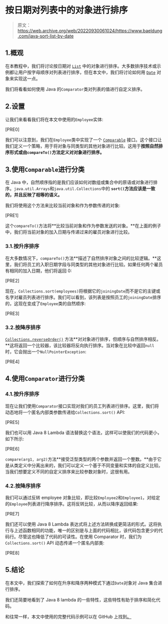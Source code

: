# 按日期对列表中的对象进行排序

> 原文：<https://web.archive.org/web/20220930061024/https://www.baeldung.com/java-sort-list-by-date>

## 1.概观

在本教程中，我们将讨论按日期对 [`List`](/web/20220706232727/https://www.baeldung.com/java-collections) 中的对象进行排序。大多数排序技术或示例都让用户按字母顺序对列表进行排序，但在本文中，我们将讨论如何用 [`Date`](/web/20220706232727/https://www.baeldung.com/java-8-date-time-intro) 对象来实现这一点。

我们将看看如何使用 Java 的`Comparator`类对列表的值进行自定义排序。

## 2.设置

让我们来看看我们将在本文中使用的`Employee`实体:

[PRE0]

我们可以注意到，我们在`Employee`类中实现了一个 [`Comparable`](/web/20220706232727/https://www.baeldung.com/java-comparator-comparable) 接口。这个接口让我们定义一个策略，用于将对象与同类型的其他对象进行比较。这用于**按照自然排序形式或由`compareTo()`方法定义对对象进行排序。**

## 3.使用`Comparable`进行分类

在 Java 中，自然顺序指的是我们应该如何对数组或集合中的原语或对象进行排序。`java.util.Arrays`和`java.util.Collections`中的 **`sort()`方法应该是一致的，并且反映了相等的语义。**

我们将使用这个方法来比较当前对象和作为参数传递的对象:

[PRE1]

这个`compareTo()`方法将**比较当前对象和作为参数发送的对象。**在上面的例子中，我们将当前对象的加入日期与传递过来的雇员对象进行比较。

### 3.1.按升序排序

在大多数情况下，`compareTo()`方法**描述了自然排序对象之间的比较逻辑。**这里，我们将员工的入职日期字段与同类型的其他对象进行比较。如果任何两个雇员有相同的加入日期，他们将返回 0:

[PRE2]

现在，`Collections.sort(employees)`将根据它的`joiningDate`而不是它的主键或名字对雇员列表进行排序。我们可以看到，该列表是按照员工的`joiningDate`排序的，这现在变成了`Employee`类的自然顺序:

[PRE3]

### 3.2.按降序排序

[`Collections.reverseOrder()`](https://web.archive.org/web/20220706232727/https://docs.oracle.com/en/java/javase/11/docs/api/java.base/java/util/Comparator.html#reverseOrder()) 方法**对对象进行排序，但顺序与自然排序相反。**这将返回一个比较器，该比较器将反向执行排序。当对象在比较中返回`null`时，它会抛出一个`NullPointerException`:

[PRE4]

## 4.使用`Comparator`进行分类

### 4.1.按升序排序

现在让我们使用`Comparator`接口实现对我们的员工列表进行排序。这里，我们将动态地将一个匿名内部类参数传递给`Collections.sort()` API:

[PRE5]

我们也可以用 Java 8 Lambda 语法替换这个语法，这样可以使我们的代码更小，如下所示:

[PRE6]

`compare(arg1, arg2)`方法**接受泛型类型的两个参数并返回一个整数。**由于它是从类定义中分离出来的，我们可以定义一个基于不同变量和实体的自定义比较。当我们想要定义不同的自定义排序来比较参数对象时，这很有用。

### 4.2.按降序排序

我们可以通过反转 employee 对象比较，即比较`Employee2`和`Employee1`，对给定的`Employee`列表进行降序排序。这将反转比较，从而以降序返回结果:

[PRE7]

我们还可以使用 Java 8 Lambda 表达式将上述方法转换成更简洁的形式。这将执行与上述函数相同的功能，唯一的区别是与上面的代码相比，该代码包含更少的代码行。尽管这也降低了代码的可读性。在使用 Comparator 时，我们为`Collections.sort()` API 动态传递一个匿名内部类:

[PRE8]

## 5.结论

在本文中，我们探索了如何在升序和降序两种模式下通过`Date`对象对 Java 集合进行排序。

我们还简要地看到了 Java 8 lambda 的一些特性，这些特性有助于排序和简化代码。

和往常一样，本文中使用的完整代码示例可以在 GitHub 上找到[。](https://web.archive.org/web/20220706232727/https://github.com/eugenp/tutorials/tree/master/core-java-modules/core-java-collections-4)